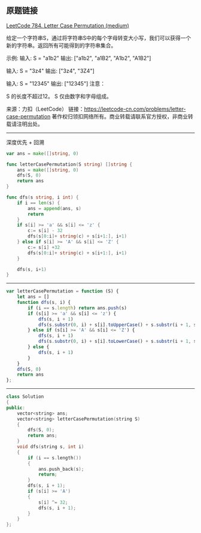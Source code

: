 ## 原题链接

[LeetCode 784. Letter Case Permutation (medium)](https://leetcode-cn.com/problems/letter-case-permutation/)

给定一个字符串S，通过将字符串S中的每个字母转变大小写，我们可以获得一个新的字符串。返回所有可能得到的字符串集合。

示例:
输入: S = "a1b2"
输出: ["a1b2", "a1B2", "A1b2", "A1B2"]

输入: S = "3z4"
输出: ["3z4", "3Z4"]

输入: S = "12345"
输出: ["12345"]
注意：

S 的长度不超过12。
S 仅由数字和字母组成。

来源：力扣（LeetCode）
链接：https://leetcode-cn.com/problems/letter-case-permutation
著作权归领扣网络所有。商业转载请联系官方授权，非商业转载请注明出处。

---

深度优先 + 回溯

```go
var ans = make([]string, 0)

func letterCasePermutation(S string) []string {
	ans = make([]string, 0)
	dfs(S, 0)
	return ans
}

func dfs(s string, i int) {
	if i == len(s) {
		ans = append(ans, s)
		return
	}
	if s[i] >= 'a' && s[i] <= 'z' {
		c:= s[i] - 32
		dfs(s[0:i]+ string(c) + s[i+1:], i+1)
	} else if s[i] >= 'A' && s[i] <= 'Z' {
		c:= s[i] +32
		dfs(s[0:i]+ string(c) + s[i+1:], i+1)
	}

	dfs(s, i+1)
}
```

---


```javascript
var letterCasePermutation = function (S) {
    let ans = []
    function dfs(s, i) {
        if (i == s.length) return ans.push(s)
        if (s[i] >= 'a' && s[i] <= 'z') {
            dfs(s, i + 1)
            dfs(s.substr(0, i) + s[i].toUpperCase() + s.substr(i + 1, s.length-i-1), i + 1)
        } else if (s[i] >= 'A' && s[i] <= 'Z') {
            dfs(s, i + 1)
            dfs(s.substr(0, i) + s[i].toLowerCase() + s.substr(i + 1, s.length-i-1), i + 1)
        } else {
            dfs(s, i + 1)
        }
    }
    dfs(S, 0)
    return ans
};
```

---

```cpp
class Solution
{
public:
    vector<string> ans;
    vector<string> letterCasePermutation(string S)
    {
        dfs(S, 0);
        return ans;
    }
    void dfs(string s, int i)
    {
        if (i == s.length())
        {
            ans.push_back(s);
            return;
        }
        dfs(s, i + 1);
        if (s[i] >= 'A')
        {
            s[i] ^= 32;
            dfs(s, i + 1);
        }
    }
};
```
